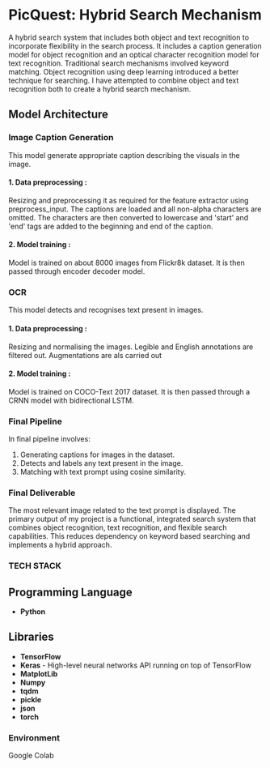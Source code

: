 # PicQuest: Hybrid Search Mechanism
A hybrid search system that includes both object and text recognition to incorporate flexibility in the search process. It includes a caption generation model for object recognition and an optical character recognition model for text recognition. Traditional search mechanisms involved keyword matching. Object recognition using deep learning introduced a better technique for searching. I have attempted to combine object and text recognition both to create a hybrid search mechanism. 
## Model Architecture
### Image Caption Generation
This model generate appropriate caption describing the visuals in the image. 
#### 1. Data preprocessing :
Resizing and preprocessing it as required for the feature extractor using preprocess_input.
The captions are loaded and all non-alpha characters are omitted. The characters are then converted to lowercase and 'start' and 'end' tags are added to the beginning and end of the caption.
#### 2. Model training :
Model is trained on about 8000 images from Flickr8k dataset. It is then passed through encoder decoder model.
### OCR 
This model detects and recognises text present in images.
#### 1. Data preprocessing :
Resizing and normalising the images.
Legible and English annotations are filtered out.
Augmentations are als carried out
#### 2. Model training :
Model is trained on COCO-Text 2017 dataset. It is then passed through a CRNN model with bidirectional LSTM.
### Final Pipeline
In final pipeline involves:
1. Generating captions for images in the dataset.
2. Detects and labels any text present in the image.
3. Matching with text prompt using cosine similarity.
###  Final Deliverable
The most relevant image related to the text prompt is displayed. The primary output of my project is a functional, integrated search system that combines object recognition, text recognition, and flexible search capabilities. This reduces dependency on keyword based searching and implements a hybrid approach.
### TECH STACK
## Programming Language
- **Python**
## Libraries
- **TensorFlow**
- **Keras** - High-level neural networks API running on top of TensorFlow
- **MatplotLib** 
- **Numpy**
- **tqdm**
- **pickle**
- **json**
- **torch**
### Environment
Google Colab

